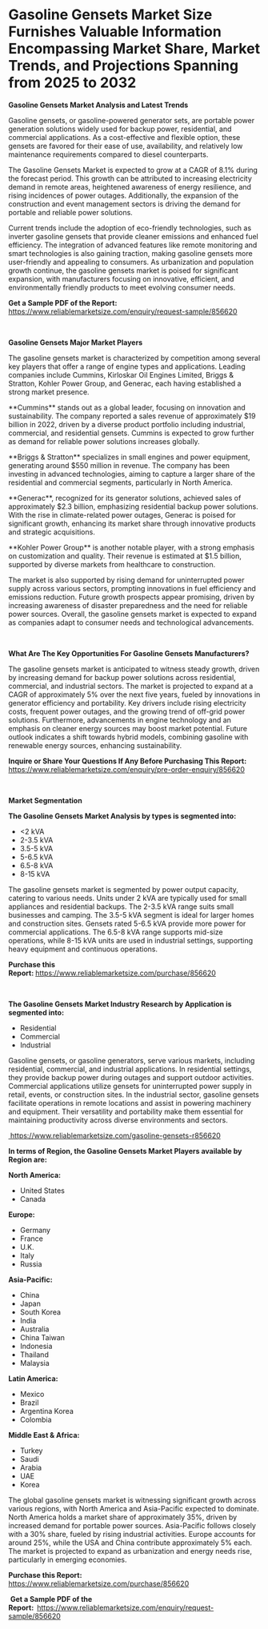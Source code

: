 <p><h1>Gasoline Gensets Market Size Furnishes Valuable Information Encompassing Market Share, Market Trends, and Projections Spanning from 2025 to 2032</h1></p><p><strong>Gasoline Gensets Market Analysis and Latest Trends</strong></p>
<p><p>Gasoline gensets, or gasoline-powered generator sets, are portable power generation solutions widely used for backup power, residential, and commercial applications. As a cost-effective and flexible option, these gensets are favored for their ease of use, availability, and relatively low maintenance requirements compared to diesel counterparts. </p><p>The Gasoline Gensets Market is expected to grow at a CAGR of 8.1% during the forecast period. This growth can be attributed to increasing electricity demand in remote areas, heightened awareness of energy resilience, and rising incidences of power outages. Additionally, the expansion of the construction and event management sectors is driving the demand for portable and reliable power solutions.</p><p>Current trends include the adoption of eco-friendly technologies, such as inverter gasoline gensets that provide cleaner emissions and enhanced fuel efficiency. The integration of advanced features like remote monitoring and smart technologies is also gaining traction, making gasoline gensets more user-friendly and appealing to consumers. As urbanization and population growth continue, the gasoline gensets market is poised for significant expansion, with manufacturers focusing on innovative, efficient, and environmentally friendly products to meet evolving consumer needs.</p></p>
<p><strong>Get a Sample PDF of the Report:&nbsp;</strong> <a href="https://www.reliablemarketsize.com/enquiry/request-sample/856620?utm_campaign=2461&utm_medium=2&utm_source=Github&utm_content=ia&utm_term=16042025&utm_id=gasoline-gensets">https://www.reliablemarketsize.com/enquiry/request-sample/856620</a></p>
<p>&nbsp;</p>
<p><strong>Gasoline Gensets Major Market Players</strong></p>
<p><p>The gasoline gensets market is characterized by competition among several key players that offer a range of engine types and applications. Leading companies include Cummins, Kirloskar Oil Engines Limited, Briggs & Stratton, Kohler Power Group, and Generac, each having established a strong market presence.</p><p>**Cummins** stands out as a global leader, focusing on innovation and sustainability. The company reported a sales revenue of approximately $19 billion in 2022, driven by a diverse product portfolio including industrial, commercial, and residential gensets. Cummins is expected to grow further as demand for reliable power solutions increases globally.</p><p>**Briggs & Stratton** specializes in small engines and power equipment, generating around $550 million in revenue. The company has been investing in advanced technologies, aiming to capture a larger share of the residential and commercial segments, particularly in North America.</p><p>**Generac**, recognized for its generator solutions, achieved sales of approximately $2.3 billion, emphasizing residential backup power solutions. With the rise in climate-related power outages, Generac is poised for significant growth, enhancing its market share through innovative products and strategic acquisitions.</p><p>**Kohler Power Group** is another notable player, with a strong emphasis on customization and quality. Their revenue is estimated at $1.5 billion, supported by diverse markets from healthcare to construction.</p><p>The market is also supported by rising demand for uninterrupted power supply across various sectors, prompting innovations in fuel efficiency and emissions reduction. Future growth prospects appear promising, driven by increasing awareness of disaster preparedness and the need for reliable power sources. Overall, the gasoline gensets market is expected to expand as companies adapt to consumer needs and technological advancements.</p></p>
<p>&nbsp;</p>
<p><strong>What Are The Key Opportunities For Gasoline Gensets Manufacturers?</strong></p>
<p><p>The gasoline gensets market is anticipated to witness steady growth, driven by increasing demand for backup power solutions across residential, commercial, and industrial sectors. The market is projected to expand at a CAGR of approximately 5% over the next five years, fueled by innovations in generator efficiency and portability. Key drivers include rising electricity costs, frequent power outages, and the growing trend of off-grid power solutions. Furthermore, advancements in engine technology and an emphasis on cleaner energy sources may boost market potential. Future outlook indicates a shift towards hybrid models, combining gasoline with renewable energy sources, enhancing sustainability.</p></p>
<p><strong>Inquire or Share Your Questions If Any Before Purchasing This Report:</strong> <a href="https://www.reliablemarketsize.com/enquiry/pre-order-enquiry/856620?utm_campaign=2461&utm_medium=2&utm_source=Github&utm_content=ia&utm_term=16042025&utm_id=gasoline-gensets">https://www.reliablemarketsize.com/enquiry/pre-order-enquiry/856620</a></p>
<p>&nbsp;</p>
<p><strong>Market Segmentation</strong></p>
<p><strong>The Gasoline Gensets Market Analysis by types is segmented into:</strong></p>
<p><ul><li><2 kVA</li><li>2-3.5 kVA</li><li>3.5-5 kVA</li><li>5-6.5 kVA</li><li>6.5-8 kVA</li><li>8-15 kVA</li></ul></p>
<p><p>The gasoline gensets market is segmented by power output capacity, catering to various needs. Units under 2 kVA are typically used for small appliances and residential backups. The 2-3.5 kVA range suits small businesses and camping. The 3.5-5 kVA segment is ideal for larger homes and construction sites. Gensets rated 5-6.5 kVA provide more power for commercial applications. The 6.5-8 kVA range supports mid-size operations, while 8-15 kVA units are used in industrial settings, supporting heavy equipment and continuous operations.</p></p>
<p><strong>Purchase this Report:&nbsp;</strong><a href="https://www.reliablemarketsize.com/purchase/856620?utm_campaign=2461&utm_medium=2&utm_source=Github&utm_content=ia&utm_term=16042025&utm_id=gasoline-gensets">https://www.reliablemarketsize.com/purchase/856620</a></p>
<p>&nbsp;</p>
<p><strong>The Gasoline Gensets Market Industry Research by Application is segmented into:</strong></p>
<p><ul><li>Residential</li><li>Commercial</li><li>Industrial</li></ul></p>
<p><p>Gasoline gensets, or gasoline generators, serve various markets, including residential, commercial, and industrial applications. In residential settings, they provide backup power during outages and support outdoor activities. Commercial applications utilize gensets for uninterrupted power supply in retail, events, or construction sites. In the industrial sector, gasoline gensets facilitate operations in remote locations and assist in powering machinery and equipment. Their versatility and portability make them essential for maintaining productivity across diverse environments and sectors.</p></p>
<p><a href="https://www.reliablemarketsize.com/gasoline-gensets-r856620?utm_campaign=2461&utm_medium=2&utm_source=Github&utm_content=ia&utm_term=16042025&utm_id=gasoline-gensets">&nbsp;https://www.reliablemarketsize.com/gasoline-gensets-r856620</a></p>
<p><strong>In terms of Region, the Gasoline Gensets Market Players available by Region are:</strong></p>
<p>
    <p> <strong> North America: </strong>
        <ul>
            <li>United States</li>
            <li>Canada</li>
        </ul>
        </p> 
    <p> <strong> Europe: </strong>
        <ul>
            <li>Germany</li>
            <li>France</li>
            <li>U.K.</li>
            <li>Italy</li>
            <li>Russia</li>
        </ul>
        </p> 
    <p> <strong> Asia-Pacific: </strong>
        <ul>
            <li>China</li>
            <li>Japan</li>
            <li>South Korea</li>
            <li>India</li>
            <li>Australia</li>
            <li>China Taiwan</li>
            <li>Indonesia</li>
            <li>Thailand</li>
            <li>Malaysia</li>
        </ul>
        </p> 
    <p> <strong> Latin America: </strong>
        <ul>
            <li>Mexico</li>
            <li>Brazil</li>
            <li>Argentina Korea</li>
            <li>Colombia</li>
        </ul>
        </p> 
    <p> <strong> Middle East & Africa: </strong>
        <ul>
            <li>Turkey</li>
            <li>Saudi</li>
            <li>Arabia</li>
            <li>UAE</li>
            <li>Korea</li>
        </ul>
    </p>
    </p>
<p><p>The global gasoline gensets market is witnessing significant growth across various regions, with North America and Asia-Pacific expected to dominate. North America holds a market share of approximately 35%, driven by increased demand for portable power sources. Asia-Pacific follows closely with a 30% share, fueled by rising industrial activities. Europe accounts for around 25%, while the USA and China contribute approximately 5% each. The market is projected to expand as urbanization and energy needs rise, particularly in emerging economies.</p></p>
<p><strong>Purchase this Report: </strong><a href="https://www.reliablemarketsize.com/purchase/856620?utm_campaign=2461&utm_medium=2&utm_source=Github&utm_content=ia&utm_term=16042025&utm_id=gasoline-gensets">https://www.reliablemarketsize.com/purchase/856620</a></p>
<p>&nbsp;<strong>Get a Sample PDF of the Report:&nbsp;&nbsp;</strong><a href="https://www.reliablemarketsize.com/enquiry/request-sample/856620?utm_campaign=2461&utm_medium=2&utm_source=Github&utm_content=ia&utm_term=16042025&utm_id=gasoline-gensets">https://www.reliablemarketsize.com/enquiry/request-sample/856620</a></p>
<p><strong></strong></p>
<p><p></p><p></p><p></p></p>